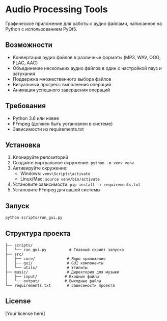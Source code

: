 # Audio Processing Tools

Графическое приложение для работы с аудио файлами, написанное на Python с использованием PyQt5.

## Возможности

- Конвертация аудио файлов в различные форматы (MP3, WAV, OGG, FLAC, AAC)
- Объединение нескольких аудио файлов в один с настройкой пауз и затухания
- Поддержка множественного выбора файлов
- Визуальный прогресс выполнения операций
- Анимация успешного завершения операций

## Требования

- Python 3.6 или новее
- FFmpeg (должен быть установлен в системе)
- Зависимости из requirements.txt

## Установка

1. Клонируйте репозиторий
2. Создайте виртуальное окружение: `python -m venv venv`
3. Активируйте окружение:
   - Windows: `venv\Scripts\activate`
   - Linux/Mac: `source venv/bin/activate`
4. Установите зависимости: `pip install -r requirements.txt`
5. Установите FFmpeg для вашей системы

## Запуск

```bash
python scripts/run_gui.py
```

## Структура проекта

```
├── scripts/
│   └── run_gui.py          # Главный скрипт запуска
├── src/
│   ├── core/              # Ядро приложения
│   ├── gui/               # GUI компоненты
│   └── utils/             # Утилиты
├── music/                 # Директория для музыки
│   ├── input/            # Входные файлы
│   └── output/           # Выходные файлы
└── requirements.txt       # Зависимости проекта
```

## License

[Your license here] 